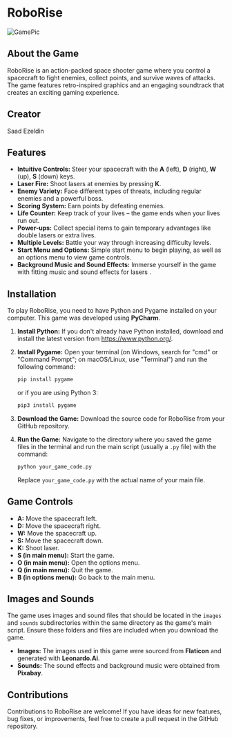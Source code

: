 # RoboRise

![GamePic](https://github.com/user-attachments/assets/eeb5c0bc-2c79-42f0-92de-55b2e9ca482f)


## About the Game

RoboRise is an action-packed space shooter game where you control a spacecraft to fight enemies, collect points, and survive waves of attacks. The game features 
retro-inspired graphics and an engaging soundtrack that creates an exciting gaming experience.

## Creator
Saad Ezeldin


## Features

* **Intuitive Controls:** Steer your spacecraft with the **A** (left), **D** (right), **W** (up), **S** (down) keys.
* **Laser Fire:** Shoot lasers at enemies by pressing **K**.
* **Enemy Variety:** Face different types of threats, including regular enemies and a powerful boss.
* **Scoring System:** Earn points by defeating enemies.
* **Life Counter:** Keep track of your lives – the game ends when your lives run out.
* **Power-ups:** Collect special items to gain temporary advantages like double lasers or extra lives.
* **Multiple Levels:** Battle your way through increasing difficulty levels.
* **Start Menu and Options:** Simple start menu to begin playing, as well as an options menu to view game controls.
* **Background Music and Sound Effects:** Immerse yourself in the game with fitting music and sound effects for lasers .

## Installation

To play RoboRise, you need to have Python and Pygame installed on your computer. This game was developed using **PyCharm**.

1.  **Install Python:** If you don't already have Python installed, download and install the latest version from  https://www.python.org/.
   

3.  **Install Pygame:** Open your terminal (on Windows, search for "cmd" or "Command Prompt"; on macOS/Linux, use "Terminal") and run the following command:
    ```bash
    pip install pygame
    ```
    or if you are using Python 3:
    ```bash
    pip3 install pygame
    ```

4.  **Download the Game:** Download the source code for RoboRise from your GitHub repository.

5.  **Run the Game:** Navigate to the directory where you saved the game files in the terminal and run the main script (usually a `.py` file) with the command:
    ```bash
    python your_game_code.py
    ```
    Replace `your_game_code.py` with the actual name of your main file.

## Game Controls

* **A:** Move the spacecraft left.
* **D:** Move the spacecraft right.
* **W:** Move the spacecraft up.
* **S:** Move the spacecraft down.
* **K:** Shoot laser.
* **S (in main menu):** Start the game.
* **O (in main menu):** Open the options menu.
* **Q (in main menu):** Quit the game.
* **B (in options menu):** Go back to the main menu.

## Images and Sounds

The game uses images and sound files that should be located in the `images` and `sounds` subdirectories within the same directory as the game's main script. 
Ensure these folders and files are included when you download the game.

* **Images:** The images used in this game were sourced from **Flaticon** and generated with **Leonardo.Ai**.
* **Sounds:** The sound effects and background music were obtained from **Pixabay**.

## Contributions

Contributions to RoboRise are welcome! If you have ideas for new features, bug fixes, or improvements, feel free to create a pull request in the GitHub repository.



